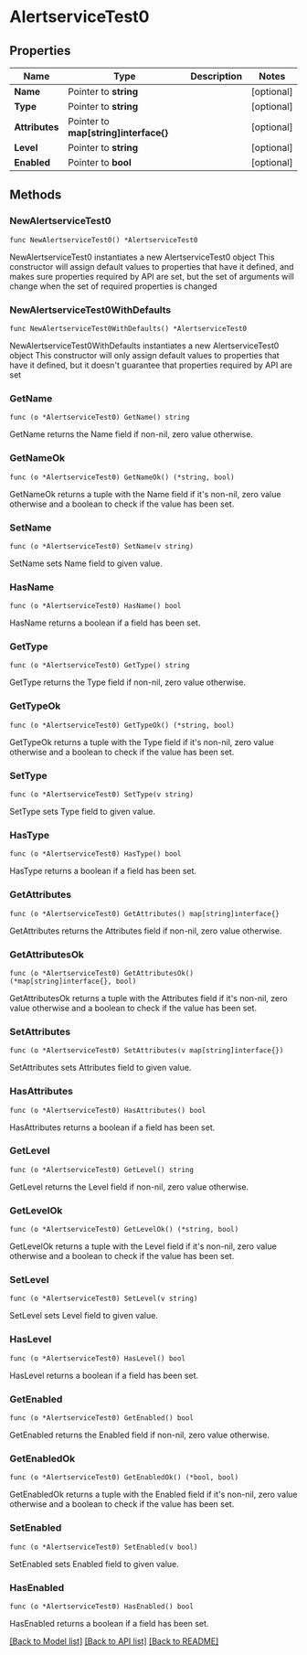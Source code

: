 # AlertserviceTest0

## Properties

Name | Type | Description | Notes
------------ | ------------- | ------------- | -------------
**Name** | Pointer to **string** |  | [optional] 
**Type** | Pointer to **string** |  | [optional] 
**Attributes** | Pointer to **map[string]interface{}** |  | [optional] 
**Level** | Pointer to **string** |  | [optional] 
**Enabled** | Pointer to **bool** |  | [optional] 

## Methods

### NewAlertserviceTest0

`func NewAlertserviceTest0() *AlertserviceTest0`

NewAlertserviceTest0 instantiates a new AlertserviceTest0 object
This constructor will assign default values to properties that have it defined,
and makes sure properties required by API are set, but the set of arguments
will change when the set of required properties is changed

### NewAlertserviceTest0WithDefaults

`func NewAlertserviceTest0WithDefaults() *AlertserviceTest0`

NewAlertserviceTest0WithDefaults instantiates a new AlertserviceTest0 object
This constructor will only assign default values to properties that have it defined,
but it doesn't guarantee that properties required by API are set

### GetName

`func (o *AlertserviceTest0) GetName() string`

GetName returns the Name field if non-nil, zero value otherwise.

### GetNameOk

`func (o *AlertserviceTest0) GetNameOk() (*string, bool)`

GetNameOk returns a tuple with the Name field if it's non-nil, zero value otherwise
and a boolean to check if the value has been set.

### SetName

`func (o *AlertserviceTest0) SetName(v string)`

SetName sets Name field to given value.

### HasName

`func (o *AlertserviceTest0) HasName() bool`

HasName returns a boolean if a field has been set.

### GetType

`func (o *AlertserviceTest0) GetType() string`

GetType returns the Type field if non-nil, zero value otherwise.

### GetTypeOk

`func (o *AlertserviceTest0) GetTypeOk() (*string, bool)`

GetTypeOk returns a tuple with the Type field if it's non-nil, zero value otherwise
and a boolean to check if the value has been set.

### SetType

`func (o *AlertserviceTest0) SetType(v string)`

SetType sets Type field to given value.

### HasType

`func (o *AlertserviceTest0) HasType() bool`

HasType returns a boolean if a field has been set.

### GetAttributes

`func (o *AlertserviceTest0) GetAttributes() map[string]interface{}`

GetAttributes returns the Attributes field if non-nil, zero value otherwise.

### GetAttributesOk

`func (o *AlertserviceTest0) GetAttributesOk() (*map[string]interface{}, bool)`

GetAttributesOk returns a tuple with the Attributes field if it's non-nil, zero value otherwise
and a boolean to check if the value has been set.

### SetAttributes

`func (o *AlertserviceTest0) SetAttributes(v map[string]interface{})`

SetAttributes sets Attributes field to given value.

### HasAttributes

`func (o *AlertserviceTest0) HasAttributes() bool`

HasAttributes returns a boolean if a field has been set.

### GetLevel

`func (o *AlertserviceTest0) GetLevel() string`

GetLevel returns the Level field if non-nil, zero value otherwise.

### GetLevelOk

`func (o *AlertserviceTest0) GetLevelOk() (*string, bool)`

GetLevelOk returns a tuple with the Level field if it's non-nil, zero value otherwise
and a boolean to check if the value has been set.

### SetLevel

`func (o *AlertserviceTest0) SetLevel(v string)`

SetLevel sets Level field to given value.

### HasLevel

`func (o *AlertserviceTest0) HasLevel() bool`

HasLevel returns a boolean if a field has been set.

### GetEnabled

`func (o *AlertserviceTest0) GetEnabled() bool`

GetEnabled returns the Enabled field if non-nil, zero value otherwise.

### GetEnabledOk

`func (o *AlertserviceTest0) GetEnabledOk() (*bool, bool)`

GetEnabledOk returns a tuple with the Enabled field if it's non-nil, zero value otherwise
and a boolean to check if the value has been set.

### SetEnabled

`func (o *AlertserviceTest0) SetEnabled(v bool)`

SetEnabled sets Enabled field to given value.

### HasEnabled

`func (o *AlertserviceTest0) HasEnabled() bool`

HasEnabled returns a boolean if a field has been set.


[[Back to Model list]](../README.md#documentation-for-models) [[Back to API list]](../README.md#documentation-for-api-endpoints) [[Back to README]](../README.md)


